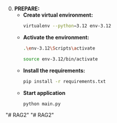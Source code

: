 0. **PREPARE:**
   - **Create virtual environment:**
     ```bash
     virtualenv --python=3.12 env-3.12
     ```
   - **Activate the environment:**
     ```bash - windows
     .\env-3.12\Scripts\activate
     ```
     ```bash - mac
     source env-3.12/bin/activate
     ```
   - **Install the requirements:**
     ```bash
     pip install -r requirements.txt
     ```
   - **Start application**
     ```bash
     python main.py
     ```
"# RAG2" 
"# RAG2" 
